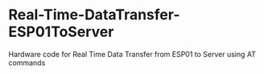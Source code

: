 # Real-Time-DataTransfer-ESP01ToServer
Hardware code for Real Time Data Transfer from ESP01 to Server using AT commands
